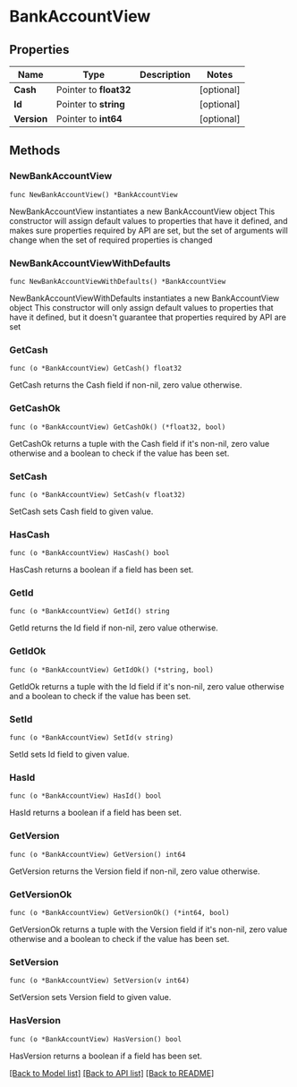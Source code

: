 # BankAccountView

## Properties

Name | Type | Description | Notes
------------ | ------------- | ------------- | -------------
**Cash** | Pointer to **float32** |  | [optional] 
**Id** | Pointer to **string** |  | [optional] 
**Version** | Pointer to **int64** |  | [optional] 

## Methods

### NewBankAccountView

`func NewBankAccountView() *BankAccountView`

NewBankAccountView instantiates a new BankAccountView object
This constructor will assign default values to properties that have it defined,
and makes sure properties required by API are set, but the set of arguments
will change when the set of required properties is changed

### NewBankAccountViewWithDefaults

`func NewBankAccountViewWithDefaults() *BankAccountView`

NewBankAccountViewWithDefaults instantiates a new BankAccountView object
This constructor will only assign default values to properties that have it defined,
but it doesn't guarantee that properties required by API are set

### GetCash

`func (o *BankAccountView) GetCash() float32`

GetCash returns the Cash field if non-nil, zero value otherwise.

### GetCashOk

`func (o *BankAccountView) GetCashOk() (*float32, bool)`

GetCashOk returns a tuple with the Cash field if it's non-nil, zero value otherwise
and a boolean to check if the value has been set.

### SetCash

`func (o *BankAccountView) SetCash(v float32)`

SetCash sets Cash field to given value.

### HasCash

`func (o *BankAccountView) HasCash() bool`

HasCash returns a boolean if a field has been set.

### GetId

`func (o *BankAccountView) GetId() string`

GetId returns the Id field if non-nil, zero value otherwise.

### GetIdOk

`func (o *BankAccountView) GetIdOk() (*string, bool)`

GetIdOk returns a tuple with the Id field if it's non-nil, zero value otherwise
and a boolean to check if the value has been set.

### SetId

`func (o *BankAccountView) SetId(v string)`

SetId sets Id field to given value.

### HasId

`func (o *BankAccountView) HasId() bool`

HasId returns a boolean if a field has been set.

### GetVersion

`func (o *BankAccountView) GetVersion() int64`

GetVersion returns the Version field if non-nil, zero value otherwise.

### GetVersionOk

`func (o *BankAccountView) GetVersionOk() (*int64, bool)`

GetVersionOk returns a tuple with the Version field if it's non-nil, zero value otherwise
and a boolean to check if the value has been set.

### SetVersion

`func (o *BankAccountView) SetVersion(v int64)`

SetVersion sets Version field to given value.

### HasVersion

`func (o *BankAccountView) HasVersion() bool`

HasVersion returns a boolean if a field has been set.


[[Back to Model list]](../README.md#documentation-for-models) [[Back to API list]](../README.md#documentation-for-api-endpoints) [[Back to README]](../README.md)


